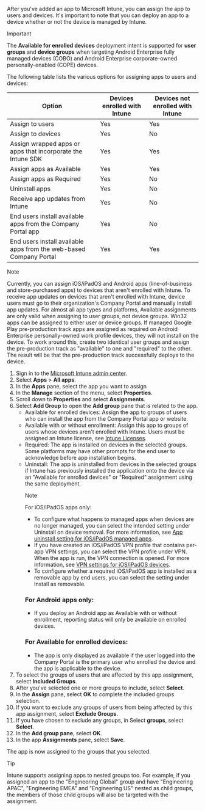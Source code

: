 After you've added an app to Microsoft Intune, you can assign the app to users and devices. It's important to note that you can deploy an app to a device whether or not the device is managed by Intune.

> [!IMPORTANT]
> The **Available for enrolled devices** deployment intent is supported for **user groups** and **device groups** when targeting Android Enterprise fully managed devices (COBO) and Android Enterprise corporate-owned personally-enabled (COPE) devices.

The following table lists the various options for assigning apps to users and devices:

| Option                                                       | Devices enrolled with Intune | Devices not enrolled with Intune |
|--------------------------------------------------------------|------------------------------|----------------------------------|
| Assign to users                                              | Yes                          | Yes                              |
| Assign to devices                                            | Yes                          | No                               |
| Assign wrapped apps or apps that incorporate the Intune SDK  | Yes                          | Yes                              |
| Assign apps as Available                                     | Yes                          | Yes                              |
| Assign apps as Required                                      | Yes                          | No                               |
| Uninstall apps                                               | Yes                          | No                               |
| Receive app updates from Intune                              | Yes                          | No                               |
| End users install available apps from the Company Portal app | Yes                          | No                               |
| End users install available apps from the web-based Company Portal | Yes                      | Yes                              |

> [!NOTE]
> Currently, you can assign iOS/iPadOS and Android apps (line-of-business and store-purchased apps) to devices that aren't enrolled with Intune.
> To receive app updates on devices that aren't enrolled with Intune, device users must go to their organization's Company Portal and manually install app updates.
> For almost all app types and platforms, Available assignments are only valid when assigning to user groups, not device groups. Win32 apps can be assigned to either user or device groups.
> If managed Google Play pre-production track apps are assigned as required on Android Enterprise personally-owned work profile devices, they will not install on the device. To work around this, create two identical user groups and assign the pre-production track as "available" to one and "required" to the other. The result will be that the pre-production track successfully deploys to the device.

1. Sign in to the [Microsoft Intune admin center](https://intune.microsoft.com/).
1. Select **Apps** > **All apps**.
1. In the **Apps** pane, select the app you want to assign
1. In the **Manage** section of the menu, select **Properties**.
1. Scroll down to **Properties** and select **Assignments**.
1. Select **Add Group** to open the **Add group** pane that is related to the app.
    - Available for enrolled devices: Assign the app to groups of users who can install the app from the Company Portal app or website.
    - Available with or without enrollment: Assign this app to groups of users whose devices aren't enrolled with Intune. Users must be assigned an Intune license, see [Intune Licenses](/mem/intune/fundamentals/licenses).
    - Required: The app is installed on devices in the selected groups. Some platforms may have other prompts for the end user to acknowledge before app installation begins.
    - Uninstall: The app is uninstalled from devices in the selected groups if Intune has previously installed the application onto the device via an "Available for enrolled devices" or "Required" assignment using the same deployment.
        > [!NOTE]
        > For iOS/iPadOS apps only:
        >  - To configure what happens to managed apps when devices are no longer managed, you can select the intended setting under Uninstall on device removal. For more information, see [App uninstall setting for iOS/iPadOS managed apps](/mem/intune/apps/apps-deploy#app-uninstall-setting-for-ios-managed-apps).
        >  - If you have created an iOS/iPadOS VPN profile that contains per-app VPN settings, you can select the VPN profile under VPN. When the app is run, the VPN connection is opened. For more information, see [VPN settings for iOS/iPadOS devices](/mem/intune/configuration/vpn-settings-ios).
        >  - To configure whether a required iOS/iPadOS app is installed as a removable app by end users, you can select the setting under Install as removable.
        >  ### For Android apps only: 
        >  - If you deploy an Android app as Available with or without enrollment, reporting status will only be available on enrolled devices.
        >  ### For Available for enrolled devices:
        >  - The app is only displayed as available if the user logged into the Company Portal is the primary user who enrolled the device and the app is applicable to the device.
1. To select the groups of users that are affected by this app assignment, select **Included Groups**.
1. After you've selected one or more groups to include, select **Select**.
1. In the **Assign** pane, select **OK** to complete the included groups selection.
1. If you want to exclude any groups of users from being affected by this app assignment, select **Exclude Groups**.
1. If you have chosen to exclude any groups, in Select **groups**, select **Select**.
1. In the **Add group pane**, select **OK**.
1. In the app **Assignments** pane, select **Save**.

The app is now assigned to the groups that you selected.

> [!TIP]
>Intune supports assigning apps to nested groups too. For example, if you assigned an app to the "Engineering Global" group and have "Engineering APAC", "Engineering EMEA" and "Engineering US" nested as child groups, the members of those child groups will also be targeted with the assignment.